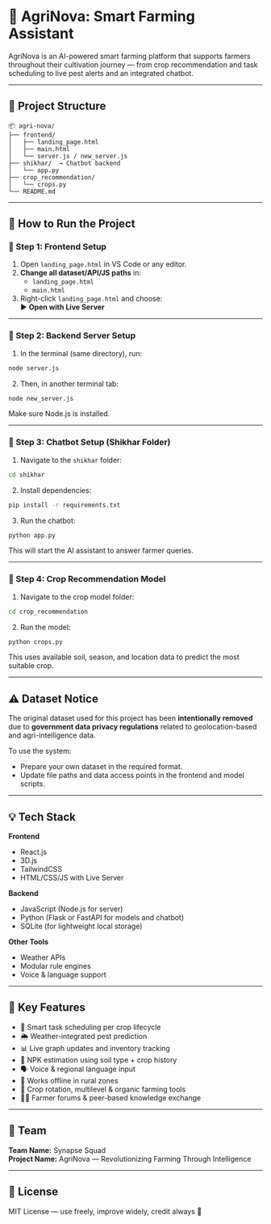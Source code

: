 # 🌿 AgriNova: Smart Farming Assistant

AgriNova is an AI-powered smart farming platform that supports farmers throughout their cultivation journey — from crop recommendation and task scheduling to live pest alerts and an integrated chatbot.

---

## 📁 Project Structure

```
📦 agri-nova/
├── frontend/
│   ├── landing_page.html
│   ├── main.html
│   └── server.js / new_server.js
├── shikhar/  → Chatbot backend
│   └── app.py
├── crop_recommendation/
│   └── crops.py
└── README.md
```

---

## 🚀 How to Run the Project

### 🔸 Step 1: Frontend Setup

1. Open `landing_page.html` in VS Code or any editor.
2. **Change all dataset/API/JS paths** in:
   - `landing_page.html`
   - `main.html`
3. Right-click `landing_page.html` and choose:  
   ▶️ **Open with Live Server**

---

### 🔸 Step 2: Backend Server Setup

1. In the terminal (same directory), run:

```bash
node server.js
```

2. Then, in another terminal tab:

```bash
node new_server.js
```

Make sure Node.js is installed.

---

### 🔸 Step 3: Chatbot Setup (Shikhar Folder)

1. Navigate to the `shikhar` folder:
```bash
cd shikhar
```

2. Install dependencies:
```bash
pip install -r requirements.txt
```

3. Run the chatbot:
```bash
python app.py
```

This will start the AI assistant to answer farmer queries.

---

### 🔸 Step 4: Crop Recommendation Model

1. Navigate to the crop model folder:
```bash
cd crop_recommendation
```

2. Run the model:
```bash
python crops.py
```

This uses available soil, season, and location data to predict the most suitable crop.

---

## ⚠️ Dataset Notice

The original dataset used for this project has been **intentionally removed** due to **government data privacy regulations** related to geolocation-based and agri-intelligence data.

To use the system:
- Prepare your own dataset in the required format.
- Update file paths and data access points in the frontend and model scripts.

---

## 💡 Tech Stack

**Frontend**  
- React.js  
- 3D.js  
- TailwindCSS  
- HTML/CSS/JS with Live Server

**Backend**  
- JavaScript (Node.js for server)  
- Python (Flask or FastAPI for models and chatbot)  
- SQLite (for lightweight local storage)

**Other Tools**  
- Weather APIs  
- Modular rule engines  
- Voice & language support

---

## 🧠 Key Features

- 📆 Smart task scheduling per crop lifecycle
- 🌦️ Weather-integrated pest prediction
- 📊 Live graph updates and inventory tracking
- 🧪 NPK estimation using soil type + crop history
- 🗣️ Voice & regional language input
- 📴 Works offline in rural zones
- 🧠 Crop rotation, multilevel & organic farming tools
- 👨‍🌾 Farmer forums & peer-based knowledge exchange

---

## 👥 Team

**Team Name:** Synapse Squad  
**Project Name:** AgriNova — Revolutionizing Farming Through Intelligence

---

## 📜 License

MIT License — use freely, improve widely, credit always 🙌
